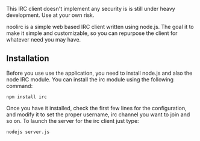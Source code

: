 This IRC client doesn't implement any security is is still under heavy development. Use at your own risk.

noolirc is a simple web based IRC client written using node.js. The goal it to make it simple and customizable, so you can repurpose the client for whatever need you may have.

## Installation
Before you use use the application, you need to install node.js and also the node IRC module. You can install the irc module using the following command:

```
npm install irc
```

Once you have it installed, check the first few lines for the configuration, and modify it to set the proper username, irc channel you want to join and so on. To launch the server for the irc client just type:

```
nodejs server.js
```
